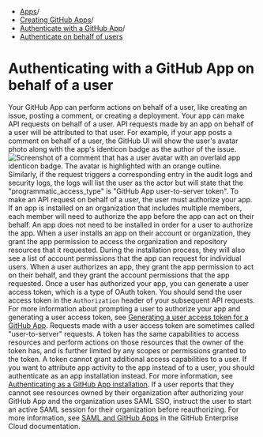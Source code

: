   * [Apps](https://docs.github.com/en/apps "Apps")/
  * [Creating GitHub Apps](https://docs.github.com/en/apps/creating-github-apps "Creating GitHub Apps")/
  * [Authenticate with a GitHub App](https://docs.github.com/en/apps/creating-github-apps/authenticating-with-a-github-app "Authenticate with a GitHub App")/
  * [Authenticate on behalf of users](https://docs.github.com/en/apps/creating-github-apps/authenticating-with-a-github-app/authenticating-with-a-github-app-on-behalf-of-a-user "Authenticate on behalf of users")


# Authenticating with a GitHub App on behalf of a user
Your GitHub App can perform actions on behalf of a user, like creating an issue, posting a comment, or creating a deployment.
Your app can make API requests on behalf of a user. API requests made by an app on behalf of a user will be attributed to that user. For example, if your app posts a comment on behalf of a user, the GitHub UI will show the user's avatar photo along with the app's identicon badge as the author of the issue.
![Screenshot of a comment that has a user avatar with an overlaid app identicon badge. The avatar is highlighted with an orange outline.](https://docs.github.com/assets/cb-32990/images/help/apps/github-app-acting-on-your-behalf.png)
Similarly, if the request triggers a corresponding entry in the audit logs and security logs, the logs will list the user as the actor but will state that the "programmatic_access_type" is "GitHub App user-to-server token".
To make an API request on behalf of a user, the user must authorize your app. If an app is installed on an organization that includes multiple members, each member will need to authorize the app before the app can act on their behalf. An app does not need to be installed in order for a user to authorize the app.
When a user installs an app on their account or organization, they grant the app permission to access the organization and repository resources that it requested. During the installation process, they will also see a list of account permissions that the app can request for individual users. When a user authorizes an app, they grant the app permission to act on their behalf, and they grant the account permissions that the app requested.
Once a user has authorized your app, you can generate a user access token, which is a type of OAuth token. You should send the user access token in the `Authorization` header of your subsequent API requests. For more information about prompting a user to authorize your app and generating a user access token, see [Generating a user access token for a GitHub App](https://docs.github.com/en/apps/creating-github-apps/authenticating-with-a-github-app/generating-a-user-access-token-for-a-github-app).
Requests made with a user access token are sometimes called "user-to-server" requests.
A token has the same capabilities to access resources and perform actions on those resources that the owner of the token has, and is further limited by any scopes or permissions granted to the token. A token cannot grant additional access capabilities to a user.
If you want to attribute app activity to the app instead of to a user, you should authenticate as an app installation instead. For more information, see [Authenticating as a GitHub App installation](https://docs.github.com/en/apps/creating-github-apps/authenticating-with-a-github-app/authenticating-as-a-github-app-installation).
If a user reports that they cannot see resources owned by their organization after authorizing your GitHub App and the organization uses SAML SSO, instruct the user to start an active SAML session for their organization before reauthorizing. For more information, see [SAML and GitHub Apps](https://docs.github.com/en/enterprise-cloud@latest/apps/using-github-apps/saml-and-github-apps) in the GitHub Enterprise Cloud documentation.
